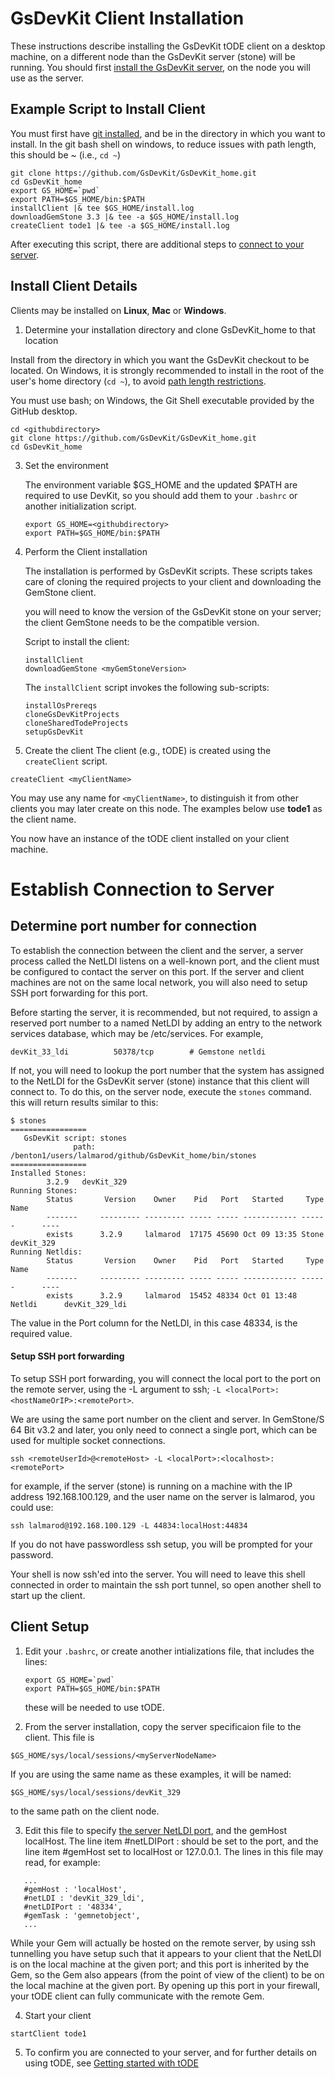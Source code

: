 # GsDevKit Client Installation

These instructions describe installing the GsDevKit tODE client on a desktop machine, on a different node than the GsDevKit server (stone) will be running.  You should first [install the GsDevKit server][1], on the node you will use as the server.

## Example Script to Install Client

You must first have [git installed][5], and be in the directory in which you want to install.  In the git bash shell on windows, to reduce issues with path length, this should be ~ (i.e., `cd ~`)

```
git clone https://github.com/GsDevKit/GsDevKit_home.git
cd GsDevKit_home
export GS_HOME=`pwd`
export PATH=$GS_HOME/bin:$PATH
installClient |& tee $GS_HOME/install.log
downloadGemStone 3.3 |& tee -a $GS_HOME/install.log
createClient tode1 |& tee -a $GS_HOME/install.log
```

After executing this script, there are additional steps to [connect to your server](#establish-connection-toserver).  

## Install Client Details

Clients may be installed on **Linux**, **Mac** or **Windows**. 

1. Determine your installation directory and clone GsDevKit_home to that location

Install from the directory in which you want the GsDevKit checkout to be located.  On Windows, it is strongly recommended to install in the root of the user's home directory (`cd ~`), to avoid [path length restrictions][3].
   
   You must use bash; on Windows, the Git Shell executable provided by the GitHub desktop.

   ```
   cd <githubdirectory>
   git clone https://github.com/GsDevKit/GsDevKit_home.git
   cd GsDevKit_home
   ```

3. Set the environment

   The environment variable $GS_HOME and the updated $PATH are required to use DevKit, so you should add them to your `.bashrc` or another initialization script.
   ```
   export GS_HOME=<githubdirectory>
   export PATH=$GS_HOME/bin:$PATH
   ```

4. Perform the Client installation
   
    The installation is performed by GsDevKit scripts.  These scripts takes care of cloning the required projects to your client and downloading the GemStone client.  

   you will need to know the version of the GsDevKit stone on your server; the client GemStone needs to be the compatible version.

   Script to install the client:
   ```
   installClient 
   downloadGemStone <myGemStoneVersion>
   ```
   The ```installClient``` script invokes the following sub-scripts:
   ```
   installOsPrereqs
   cloneGsDevKitProjects
   cloneSharedTodeProjects
   setupGsDevKit 
   ```
   
5.  Create the client 
    The client (e.g., tODE) is created using the `createClient` script.

   ```
   createClient <myClientName>
   ```
   You may use any name for `<myClientName>`, to distinguish it from other clients you may later create on this node. The examples below use  **tode1** as the client name.

You now have an instance of the tODE client installed on your client machine. 

# Establish Connection to Server

## Determine port number for connection

To establish the connection between the client and the server, a server process called the NetLDI listens on a well-known port, and the client must be configured to contact the server on  this port.  If the server and client  machines are not on the same local network, you will also need to setup SSH port forwarding for this port.

Before starting the server, it is recommended, but not required, to assign a reserved port number to a named NetLDI by adding an entry to the network services database, which may be /etc/services.  For example,
```
devKit_33_ldi          50378/tcp        # Gemstone netldi
```

If not, you will need to lookup the port number that the system has assigned to the NetLDI for the GsDevKit server (stone) instance that this client will connect to.  To do this, on the server node, execute the `stones` command.  this will return results similar to this: 

```
$ stones
=================
   GsDevKit script: stones 
              path: /benton1/users/lalmarod/github/GsDevKit_home/bin/stones
=================
Installed Stones:
        3.2.9   devKit_329
Running Stones:
        Status       Version    Owner    Pid   Port   Started     Type       Name
        -------     --------- --------- ----- ----- ------------ ------      ----
        exists      3.2.9     lalmarod  17175 45690 Oct 09 13:35 Stone       devKit_329
Running Netldis:
        Status       Version    Owner    Pid   Port   Started     Type       Name
        -------     --------- --------- ----- ----- ------------ ------      ----
        exists      3.2.9     lalmarod  15452 48334 Oct 01 13:48 Netldi      devKit_329_ldi
```
The value in the Port column for the NetLDI, in this case 48334, is the required value.

#### Setup SSH port forwarding

To setup SSH port forwarding, you will connect the local port to the port on the remote server, using the -L argument to ssh; `-L <localPort>:<hostNameOrIP>:<remotePort>`. 

We are using the same port number on the client and server. In GemStone/S 64 Bit v3.2 and later, you only need to connect a single port, which can be used for multiple socket connections.

```
ssh <remoteUserId>@<remoteHost> -L <localPort>:<localhost>:<remotePort>
```
for example, if the server (stone) is running on a machine with the IP address 192.168.100.129, and the user name on the server is lalmarod, you could use:

```
ssh lalmarod@192.168.100.129 -L 44834:localHost:44834 
```
If you do not have passwordless ssh setup, you will be prompted for your password.

Your shell is now ssh'ed into the server.  You will need to leave this shell connected in order to maintain the ssh port tunnel, so open another shell to start up the client.

## Client Setup

1. Edit your `.bashrc`, or create another intializations file, that includes the lines:

   ```
   export GS_HOME=`pwd`
   export PATH=$GS_HOME/bin:$PATH
   ```

   these  will be needed to use tODE.

2.  From the server installation, copy the server specificaion file to the client.  This file is 

   `$GS_HOME/sys/local/sessions/<myServerNodeName>`
   
   If you are using the same name as these examples, it will be named:
   
   `$GS_HOME/sys/local/sessions/devKit_329`

   to the same path on the client node.

3.  Edit this file to specify [the server NetLDI port](#determine-port-number-for-connection), and the gemHost localHost.  The line item #netLDIPort : should be set to the port, and the line item #gemHost set to localHost or 127.0.0.1.  The lines in this file may read, for example:
 
```
   ...
   #gemHost : 'localHost',
   #netLDI : 'devKit_329_ldi',
   #netLDIPort : '48334',
   #gemTask : 'gemnetobject',
   ...
```
While your Gem will actually be hosted on the remote server, by using ssh tunnelling you have setup such that it appears to your client that the NetLDI is on the local machine at the given port; and this port is inherited by the Gem, so the Gem also appears (from the point of view of the client) to be on the local machine at the given port. By opening up this port in your firewall, your tODE client can fully communicate with the remote Gem. 

4.  Start your client

   ```
   startClient tode1 
   ```

5.  To confirm you are connected to your server, and for further details on using tODE, see [Getting started with tODE][4]







[1]: ./installDevKitServer.md
[2]: ./README.md#installation-on-separate-server-and-client
[3]:  https://github.com/git-for-windows/git/wiki/Git-cannot-create-a-file-or-directory-with-a-long-path
[4]: ../gettingStartedWithTode.md
[5]: ../configureOS.md



